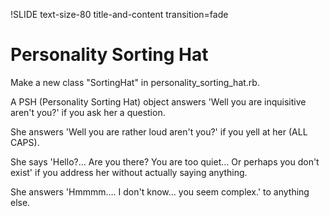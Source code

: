 !SLIDE text-size-80 title-and-content transition=fade

Personality Sorting Hat
=======================

Make a new class "SortingHat" in personality_sorting_hat.rb. 

A PSH (Personality Sorting Hat) object answers 'Well you are inquisitive aren't you?' if you ask her a question.

She answers 'Well you are rather loud aren't you?' if you yell at her (ALL CAPS).

She says 'Hello?… Are you there? You are too quiet… Or perhaps you don't exist' if you address her without actually saying anything.

She answers 'Hmmmm…. I don't know… you seem complex.' to anything else.
